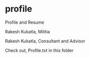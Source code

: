 # profile
Profile and Resume

Rakesh Kukatla, Militia

Rakesh Kukatla, Consultant and Advisor

Check out, Profile.txt in this folder
